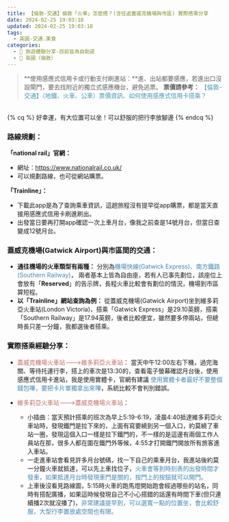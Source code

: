 ```yaml
---
title: 【倫敦-交通】倫敦「火車」怎麼搭？(含往返蓋威克機場與市區) 實際搭乘分享
date: 2024-02-25 19:03:18
updated: 2024-02-25 19:03:18
tags:
  - 英國-交通.美食
categories: 
  - 🌴 旅遊體驗分享-目前皆為自助遊
  - 🥥 英國（倫敦） 
---
```

> **使用感應式信用卡或行動支付刷進站：**進、出站都要感應，若進出口沒設閘門，要去找附近的獨立式感應機台，避免逃票。
> **票價請參考：** <font color=#4599B6>【倫敦-交通】（地鐵、火車、公車）票價資訊、如何使用感應式信用卡搭乘？</font>
<!-- more -->

<br>
{% cq %} 好幸運，有大位置可以坐！可以舒服的把行李放腳邊 {% endcq %}
<br>

### 路線規劃：
**「national rail」官網：**
+ 網址：https://www.nationalrail.co.uk/
+ 可以規劃路線，也可從網站購票。

**「Trainline」：**
+ 下載此app是為了查詢乘車資訊，這趟旅程沒有提早從app購票，都是當天直接用感應式信用卡刷進刷出。
+ 出發當日要再打開app確認一次上車月台，像我之前查是14號月台，但當日查變成12號月台。

### 蓋威克機場(Gatwick Airport)與市區間的交通：
+ **通往機場的火車類型有兩種：**
分別為<font color=#4287B5>機場快線(Gatwick Express)、南方鐵路(Southern Railway)</font>， 兩者基本上皆為自由座，若有人已事先劃位，該座位上會放有「**Reserved**」的告示牌，長程火車比較會有劃位的情況，機場到市區算短程。
+ **以「Trainline」網站查詢為例：**
從蓋威克機場(Gatwick Airport)坐到維多莉亞火車站(London Victoria)，搭乘「Gatwick Express」是29.10英鎊，搭乘「Southern Railway」是17.94英鎊，後者比較便宜，雖然要多停兩站，但總時長只差一分鐘，我都選後者搭乘。

### 實際搭乘經驗分享：
+  <font color=#c36d67>蓋威克機場火車站--->維多莉亞火車站</font>：
當天中午12:00左右下機，過完海關、等待托運行李，搭上的車次是13:30的，查看電子螢幕確認月台後，使用感應式信用卡進站，我是使用實體卡，官網有建議 <font color=#4287B5>使用實體卡者最好不要整個錢包嗶，要把卡片單獨拿出來嗶</font>，系統比較不會判別錯誤。

+  <font color=#c36d67>維多莉亞火車站--->蓋威克機場火車站</font>：
   +	小插曲：當天預計搭乘的班次為早上5:19-6:19，凌晨4:40抵達維多莉亞火車站時，發現鐵門是拉下來的，上面有寫要繞到另一個入口，約莫繞了車站一圈，發現這個入口一樣是拉下鐵門的，不一樣的是這邊有兩個工作人員站在那，很多人都在圍在鐵門外等候，4:55才打開鐵門開放所有旅客進入車站。
   +	一走進車站會看見許多月台號碼，找一下自己的乘車月台，我進站後約莫一分鐘火車就抵達，可以先上車找位子，<font color=#4287B5>火車會等到時刻表的出發時間才發車，如果抵達月台時發現車門是關的，按門上的按鈕就可以開門。</font>
   + 上車後沒看見路線圖，5:15時火車的跑馬燈開始跑會經過哪些的站名，同時有搭配廣播，如果這時候發現自己不小心搭錯的話還有時間下車(但只連續播2次就沒播了)，<font color=#4287B5>非常建議提早到，可以選寬一點的位置坐，會比較舒服，大型行李置放處空間也有限。</font>

